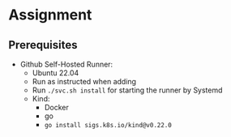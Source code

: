 # Assignment
## Prerequisites
- Github Self-Hosted Runner:
  - Ubuntu 22.04
  - Run as instructed when adding
  - Run `./svc.sh install` for starting the runner by Systemd
  - Kind:
    - Docker
    - go
    - `go install sigs.k8s.io/kind@v0.22.0`